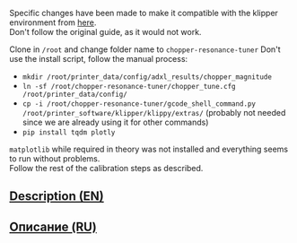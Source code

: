 Specific changes have been made to make it compatible with the klipper environment from [here](https://github.com/xblax/flashforge_ad5m_klipper_mod/).  
Don't follow the original guide, as it would not work.

Clone in `/root` and change folder name to `chopper-resonance-tuner`
Don't use the install script, follow the manual process:
- `mkdir /root/printer_data/config/adxl_results/chopper_magnitude`
- `ln -sf /root/chopper-resonance-tuner/chopper_tune.cfg /root/printer_data/config/`
- `cp -i /root/chopper-resonance-tuner/gcode_shell_command.py /root/printer_software/klipper/klippy/extras/` (probably not needed since we are already using it for other commands)
- `pip install tqdm plotly`

`matplotlib` while required in theory was not installed and everything seems to run without problems.  
Follow the rest of the calibration steps as described.

##  [Description (EN)](/wiki/EN.md) 
##  [Описание (RU)](/wiki/RU.md)
